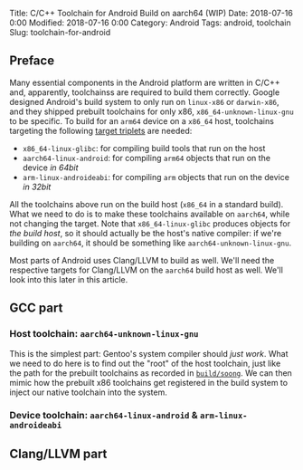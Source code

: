 Title: C/C++ Toolchain for Android Build on aarch64 (WIP)
Date: 2018-07-16 0:00
Modified: 2018-07-16 0:00
Category: Android
Tags: android, toolchain
Slug: toolchain-for-android

## Preface

Many essential components in the Android platform are written in C/C++ and, apparently, toolchainss are required to build them correctly.  Google designed Android's build system to only run on `linux-x86` or `darwin-x86`, and they shipped prebuilt toolchains for only x86, `x86_64-unknown-linux-gnu` to be specific.  To build for an `arm64` device on a `x86_64` host, toolchains targeting the following [target triplets](https://wiki.osdev.org/Target_Triplet) are needed:

  * `x86_64-linux-glibc`: for compiling build tools that run on the host
  * `aarch64-linux-android`: for compiling `arm64` objects that run on the device *in 64bit*
  * `arm-linux-androideabi`: for compiling `arm` objects that run on the device *in 32bit*

All the toolchains above run on the build host (`x86_64` in a standard build).  What we need to do is to make these toolchains available on `aarch64`, while not changing the target.  Note that `x86_64-linux-glibc` produces objects for *the build host*, so it should actually be the host's native compiler: if we're building on `aarch64`, it should be something like `aarch64-unknown-linux-gnu`.

Most parts of Android uses Clang/LLVM to build as well.  We'll need the respective targets for Clang/LLVM on the `aarch64` build host as well.  We'll look into this later in this article.

## GCC part

### Host toolchain: `aarch64-unknown-linux-gnu`

This is the simplest part: Gentoo's system compiler should *just work*.  What we need to do here is to find out the "root" of the host toolchain, just like the path for the prebuilt toolchains as recorded in [`build/soong`](https://github.com/LineageOS/android_build_soong).  We can then mimic how the prebuilt x86 toolchains get registered in the build system to inject our native toolchain into the system.

### Device toolchain: `aarch64-linux-android` & `arm-linux-androideabi`

## Clang/LLVM part
